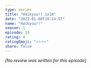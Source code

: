 ```yaml
---
type: series
title: "Haikyuu!! 1x18"
date: "2022-01-08T19:14:57"
name: "Haikyuu!!"
season: 1
episode: 18
rating: 4
ratingEmoji: "⭐️⭐️⭐️⭐️"
share: false
---
```


_[No review was written for this episode]_
